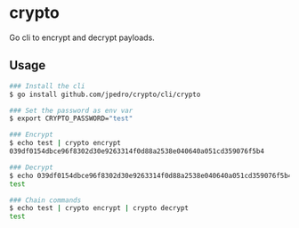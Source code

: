 # crypto

Go cli to encrypt and decrypt payloads.


## Usage

```bash
### Install the cli
$ go install github.com/jpedro/crypto/cli/crypto

### Set the password as env var
$ export CRYPTO_PASSWORD="test"

### Encrypt
$ echo test | crypto encrypt
039df0154dbce96f8302d30e9263314f0d88a2538e040640a051cd359076f5b4

### Decrypt
$ echo 039df0154dbce96f8302d30e9263314f0d88a2538e040640a051cd359076f5b4 | crypto decrypt
test

### Chain commands
$ echo test | crypto encrypt | crypto decrypt
test
```
